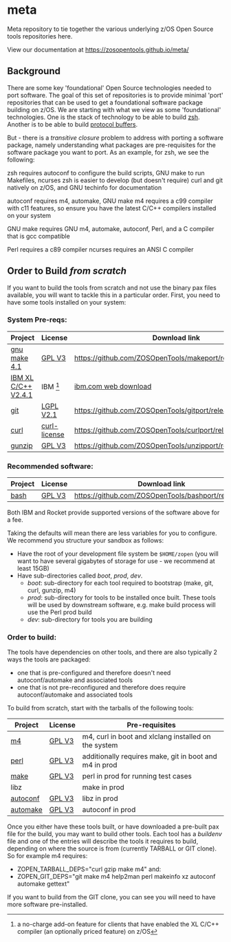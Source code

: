 # meta
Meta repository to tie together the various underlying z/OS Open Source tools repositories here.

View our documentation at https://zosopentools.github.io/meta/

## Background

There are some key 'foundational' Open Source technologies needed to port software. The goal of this set of repositories is to provide minimal 'port' repositories
that can be used to get a foundational software package building on z/OS.
We are starting with what we view as some 'foundational' technologies. One is the stack of technology to be able to build [zsh](https://sourceforge.net/projects/zsh/postdownload). Another is to 
be able to build [protocol buffers](https://github.com/protocolbuffers/protobuf/releases). 

But - there is a _transitive closure_ problem to address with porting a software package, namely understanding what packages are pre-requisites 
for the software package you want to port. As an example, for zsh, we see the following:

zsh requires autoconf to configure the build scripts, GNU make to run Makefiles, ncurses
zsh is easier to develop (but doesn't require) curl and git natively on z/OS, and GNU techinfo for documentation

autoconf requires m4, automake, GNU make
m4 requires a c99 compiler with c11 features, so ensure you have the latest C/C++ compilers installed on your system

GNU make requires GNU m4, automake, autoconf, Perl, and a C compiler that is gcc compatible

Perl requires a c89 compiler
ncurses requires an ANSI C compiler 

## Order to Build _from scratch_

If you want to build the tools from scratch and not use the binary pax files available, you will want 
to tackle this in a particular order. 
First, you need to have some tools installed on your system:

### System Pre-reqs:

| Project | License | Download link |
|---------|---------|------------------------|
| [gnu make 4.1](https://www.gnu.org/software/make/) | [GPL V3 ](https://www.gnu.org/licenses/gpl-3.0.html) | https://github.com/ZOSOpenTools/makeport/releases/tag/boot |
| [IBM XL C/C++ V2.4.1](https://www-40.ibm.com/servers/resourcelink/svc00100.nsf/pages/xlCC++V241ForZOsV24) | IBM [^ibm] | [ibm.com web download](https://www.ibm.com/marketing/iwm/iwm/web/dispatcher.do?source=swg-zosxlcc) |
| [git](https://git.kernel.org/pub/scm/git/git.git/) | [LGPL V2.1](https://git.kernel.org/pub/scm/git/git.git/tree/LGPL-2.1) | https://github.com/ZOSOpenTools/gitport/releases/tag/boot  |
| [curl](https://github.com/curl/curl) | [curl-license](https://github.com/curl/curl/blob/master/COPYING) | https://github.com/ZOSOpenTools/curlport/releases/tag/boot |
| [gunzip](https://www.gnu.org/software/gzip/) | [GPL V3 ](https://www.gnu.org/licenses/gpl-3.0.html) | https://github.com/ZOSOpenTools/unzipport/releases/tag/boot |

[^ibm]: a no-charge add-on feature for clients that have enabled the XL C/C++ compiler (an optionally priced feature) on z/OS
### Recommended software:

| Project | License | Download link |
|---------|---------|------------------------|
| [bash](https://www.gnu.org/software/bash/) | [GPL V3 ](https://www.gnu.org/licenses/gpl-3.0.html) | https://github.com/ZOSOpenTools/bashport/releases/ |

Both IBM and Rocket provide supported versions of the software above for a fee.

Taking the defaults will mean there are less variables for you to configure. We recommend you structure your sandbox as follows:

 - Have the root of your development file system be `$HOME/zopen` (you will want to have several gigabytes of storage for use - we recommend at least 15GB)
 - Have sub-directories called _boot_, _prod_, _dev_.
    - _boot_: sub-directory for each tool required to bootstrap (make, git, curl, gunzip, m4)
    - _prod_: sub-directory for tools to be installed once built. These tools will be used by downstream software, e.g. make build process will use the Perl prod build
    - _dev_: sub-directory for tools you are building

### Order to build:
The tools have dependencies on other tools, and there are also typically 2 ways the tools are packaged:
 - one that is pre-configured and therefore doesn't need autoconf/automake and associated tools
 - one that is not pre-reconfigured and therefore does require autoconf/automake and associated tools

To build from scratch, start with the tarballs of the following tools:

| Project | License | Pre-requisites |
|---------|---------|------------------------|
| [m4](https://www.gnu.org/software/m4/m4.html) | [GPL V3 ](https://www.gnu.org/licenses/gpl-3.0.html) | m4, curl in boot and xlclang installed on the system |
| [perl](https://dev.perl.org/) | [GPL V3 ](https://www.gnu.org/licenses/gpl-3.0.html) | additionally requires make, git in boot and m4 in prod |
| [make](https://www.gnu.org/software/make/) | [GPL V3 ](https://www.gnu.org/licenses/gpl-3.0.html) | perl in prod for running test cases |
| libz | | make in prod |
| [autoconf](https://www.gnu.org/software/autoconf/) | [GPL V3 ](https://www.gnu.org/licenses/gpl-3.0.html) | libz in prod |
| [automake](https://www.gnu.org/software/automake/) | [GPL V3 ](https://www.gnu.org/licenses/gpl-3.0.html) | autoconf in prod |
 
Once you either have these tools built, or have downloaded a pre-built pax file for the build, you may want to build other tools.
Each tool has a _buildenv_ file and one of the entries will describe the tools it requires to build, depending
on where the source is from (currently TARBALL or GIT clone). So for example m4 requires:
 - ZOPEN_TARBALL_DEPS="curl gzip make m4"
and:
 - ZOPEN_GIT_DEPS="git make m4 help2man perl makeinfo xz autoconf automake gettext"

If you want to build from the GIT clone, you can see you will need to have more software pre-installed.